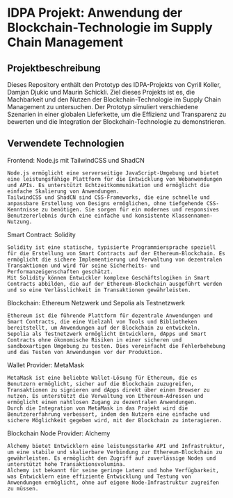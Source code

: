 # IDPA Projekt: Anwendung der Blockchain-Technologie im Supply Chain Management
## Projektbeschreibung
Dieses Repository enthält den Prototyp des IDPA-Projekts von Cyrill Koller, Damjan Djukic und Maurin Schickli. Ziel dieses Projekts ist es, die Machbarkeit und den Nutzen der Blockchain-Technologie im Supply Chain Management zu untersuchen. 
Der Prototyp simuliert verschiedene Szenarien in einer globalen Lieferkette, um die Effizienz und Transparenz zu bewerten und die Integration der Blockchain-Technologie zu demonstrieren.

## Verwendete Technologien

Frontend: Node.js mit TailwindCSS und ShadCN

    Node.js ermöglicht eine serverseitige JavaScript-Umgebung und bietet eine leistungsfähige Plattform für die Entwicklung von Webanwendungen und APIs. Es unterstützt Echtzeitkommunikation und ermöglicht die einfache Skalierung von Anwendungen.
    TailwindCSS und ShadCN sind CSS-Frameworks, die eine schnelle und anpassbare Erstellung von Designs ermöglichen, ohne tiefgehende CSS-Kenntnisse zu benötigen. Sie sorgen für ein modernes und responsives Benutzererlebnis durch eine einfache und konsistente Klassennamen-Nutzung.

Smart Contract: Solidity

    Solidity ist eine statische, typisierte Programmiersprache speziell für die Erstellung von Smart Contracts auf der Ethereum-Blockchain. Es ermöglicht die sichere Implementierung und Verwaltung von dezentralen Transaktionen und wird für seine Sicherheits- und Performanzeigenschaften geschätzt.
    Mit Solidity können Entwickler komplexe Geschäftslogiken in Smart Contracts abbilden, die auf der Ethereum-Blockchain ausgeführt werden und so eine Verlässlichkeit in Transaktionen gewährleisten.

Blockchain: Ethereum Netzwerk und Sepolia als Testnetzwerk

    Ethereum ist die führende Plattform für dezentrale Anwendungen und Smart Contracts, die eine Vielzahl von Tools und Bibliotheken bereitstellt, um Anwendungen auf der Blockchain zu entwickeln.
    Sepolia als Testnetzwerk ermöglicht Entwicklern, dApps und Smart Contracts ohne ökonomische Risiken in einer sicheren und sandboxartigen Umgebung zu testen. Dies vereinfacht die Fehlerbehebung und das Testen von Anwendungen vor der Produktion.

Wallet Provider: MetaMask

    MetaMask ist eine beliebte Wallet-Lösung für Ethereum, die es Benutzern ermöglicht, sicher auf die Blockchain zuzugreifen, Transaktionen zu signieren und dApps direkt über einen Browser zu nutzen. Es unterstützt die Verwaltung von Ethereum-Adressen und ermöglicht einen nahtlosen Zugang zu dezentralen Anwendungen.
    Durch die Integration von MetaMask in das Projekt wird die Benutzererfahrung verbessert, indem den Nutzern eine einfache und sichere Möglichkeit gegeben wird, mit der Blockchain zu interagieren.

Blockchain Node Provider: Alchemy

    Alchemy bietet Entwicklern eine leistungsstarke API und Infrastruktur, um eine stabile und skalierbare Verbindung zur Ethereum-Blockchain zu gewährleisten. Es ermöglicht den Zugriff auf zuverlässige Nodes und unterstützt hohe Transaktionsvolumina.
    Alchemy ist bekannt für seine geringe Latenz und hohe Verfügbarkeit, was Entwicklern eine effiziente Entwicklung und Testung von Anwendungen ermöglicht, ohne auf eigene Node-Infrastruktur zugreifen zu müssen.
